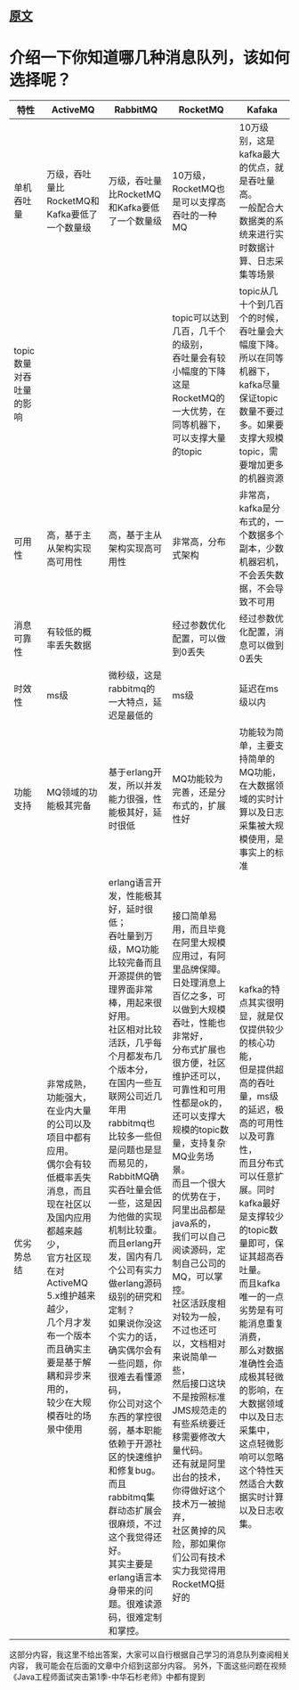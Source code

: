 
## [原文](https://github.com/Snailclimb/JavaGuide/blob/master/%E9%9D%A2%E8%AF%95%E5%BF%85%E5%A4%87/%E7%BE%8E%E5%9B%A2-%E8%BF%9B%E9%98%B6%E7%AF%87.md)


# 介绍一下你知道哪几种消息队列，该如何选择呢？

特性 |	ActiveMQ |	RabbitMQ	| RocketMQ |	Kafaka
|---|---|---|---|---
单机吞吐量	| 万级，吞吐量比RocketMQ和Kafka要低了一个数量级	| 万级，吞吐量比RocketMQ和Kafka要低了一个数量级	|  10万级，RocketMQ也是可以支撑高吞吐的一种MQ	|  10万级别，这是kafka最大的优点，就是吞吐量高。<br> 一般配合大数据类的系统来进行实时数据计算、日志采集等场景
topic数量对吞吐量的影响	| |	| topic可以达到几百，几千个的级别，<br> 吞吐量会有较小幅度的下降这是RocketMQ的一大优势，在同等机器下，可以支撑大量的topic	|  topic从几十个到几百个的时候，吞吐量会大幅度下降。<br> 所以在同等机器下，kafka尽量保证topic数量不要过多。如果要支撑大规模topic，需要增加更多的机器资源
可用性	| 高，基于主从架构实现高可用性 | 	高，基于主从架构实现高可用性	 | 非常高，分布式架构	|  非常高，kafka是分布式的，一个数据多个副本，少数机器宕机，不会丢失数据，不会导致不可用
消息可靠性| 	有较低的概率丢失数据	| | 	经过参数优化配置，可以做到0丢失	|  经过参数优化配置，消息可以做到0丢失
时效性	| ms级	| 微秒级，这是rabbitmq的一大特点，延迟是最低的| 	ms级	 | 延迟在ms级以内
功能支持	| MQ领域的功能极其完备	|  基于erlang开发，所以并发能力很强，性能极其好，延时很低	|  MQ功能较为完善，还是分布式的，扩展性好	| 功能较为简单，主要支持简单的MQ功能，<br> 在大数据领域的实时计算以及日志采集被大规模使用，是事实上的标准
优劣势总结 | 	非常成熟，功能强大，在业内大量的公司以及项目中都有应用。<br> 偶尔会有较低概率丢失消息，而且现在社区以及国内应用都越来越少，<br> 官方社区现在对ActiveMQ 5.x维护越来越少，<br> 几个月才发布一个版本而且确实主要是基于解耦和异步来用的，<br> 较少在大规模吞吐的场景中使用	| erlang语言开发，性能极其好，延时很低；<br>吞吐量到万级，MQ功能比较完备而且开源提供的管理界面非常棒，用起来很好用。<br> 社区相对比较活跃，几乎每个月都发布几个版本分，<br>在国内一些互联网公司近几年用rabbitmq也比较多一些但是问题也是显而易见的，<br> RabbitMQ确实吞吐量会低一些，这是因为他做的实现机制比较重。<br> 而且erlang开发，国内有几个公司有实力做erlang源码级别的研究和定制？<br> 如果说你没这个实力的话，确实偶尔会有一些问题，你很难去看懂源码，<br> 你公司对这个东西的掌控很弱，基本职能依赖于开源社区的快速维护和修复bug。<br> 而且rabbitmq集群动态扩展会很麻烦，不过这个我觉得还好。<br> 其实主要是erlang语言本身带来的问题。很难读源码，很难定制和掌控。	|  接口简单易用，而且毕竟在阿里大规模应用过，有阿里品牌保障。<br>日处理消息上百亿之多，可以做到大规模吞吐，性能也非常好，<br> 分布式扩展也很方便，社区维护还可以，可靠性和可用性都是ok的，<br> 还可以支撑大规模的topic数量，支持复杂MQ业务场景。<br> 而且一个很大的优势在于，阿里出品都是java系的，<br> 我们可以自己阅读源码，定制自己公司的MQ，可以掌控。<br> 社区活跃度相对较为一般，不过也还可以，文档相对来说简单一些，<br> 然后接口这块不是按照标准JMS规范走的有些系统要迁移需要修改大量代码。<br> 还有就是阿里出台的技术，你得做好这个技术万一被抛弃，<br> 社区黄掉的风险，那如果你们公司有技术实力我觉得用RocketMQ挺好的	|  kafka的特点其实很明显，就是仅仅提供较少的核心功能，<br> 但是提供超高的吞吐量，ms级的延迟，极高的可用性以及可靠性，<br> 而且分布式可以任意扩展。同时kafka最好是支撑较少的topic数量即可，保证其超高吞吐量。<br> 而且kafka唯一的一点劣势是有可能消息重复消费，<br> 那么对数据准确性会造成极其轻微的影响，在大数据领域中以及日志采集中，<br> 这点轻微影响可以忽略这个特性天然适合大数据实时计算以及日志收集。

这部分内容，我这里不给出答案，大家可以自行根据自己学习的消息队列查阅相关内容，
我可能会在后面的文章中介绍到这部分内容。
另外，下面这些问题在视频《Java工程师面试突击第1季-中华石杉老师》中都有提到